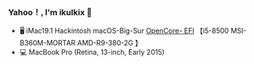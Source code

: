 ### Yahoo！, I'm ikulkix 👋

- 🖥️   iMac19.1 Hackintosh macOS-Big-Sur [OpenCore- EFI](https://github.com/ikulkix/ikulkix/issues/1)
      【i5-8500 MSI-B360M-MORTAR AMD-R9-380-2G 】
- 💻   MacBook Pro (Retina, 13-inch, Early 2015) 
